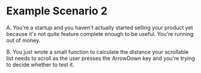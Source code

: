 # Example Scenario 2

A. You're a startup and you haven't actually started selling your product yet
because it's not quite feature complete enough to be useful. You're running out
of money.

B. You just wrote a small function to calculate the distance your scrollable
list needs to scroll as the user presses the ArrowDown key and you're trying to
decide whether to test it.
